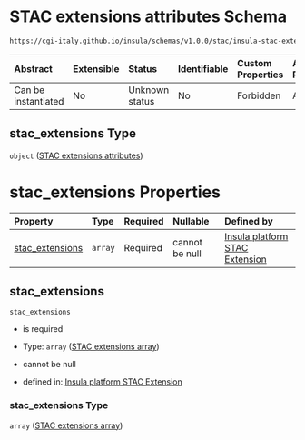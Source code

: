 # STAC extensions attributes Schema

```txt
https://cgi-italy.github.io/insula/schemas/v1.0.0/stac/insula-stac-extension.schema.json#/$defs/stac_extensions
```



| Abstract            | Extensible | Status         | Identifiable | Custom Properties | Additional Properties | Access Restrictions | Defined In                                                                                                   |
| :------------------ | :--------- | :------------- | :----------- | :---------------- | :-------------------- | :------------------ | :----------------------------------------------------------------------------------------------------------- |
| Can be instantiated | No         | Unknown status | No           | Forbidden         | Allowed               | none                | [insula-stac-extension.schema.json\*](schemas/stac/insula-stac-extension.schema.json) |

## stac\_extensions Type

`object` ([STAC extensions attributes](insula-stac-extension-defs-stac-extensions-attributes.md))

# stac\_extensions Properties

| Property                             | Type    | Required | Nullable       | Defined by                                                                                                                                                                                                                                                               |
| :----------------------------------- | :------ | :------- | :------------- | :----------------------------------------------------------------------------------------------------------------------------------------------------------------------------------------------------------------------------------------------------------------------- |
| [stac\_extensions](#stac_extensions) | `array` | Required | cannot be null | [Insula platform STAC Extension](insula-stac-extension-defs-stac-extensions-attributes-properties-stac-extensions-array.md) |

## stac\_extensions



`stac_extensions`

* is required

* Type: `array` ([STAC extensions array](insula-stac-extension-defs-stac-extensions-attributes-properties-stac-extensions-array.md))

* cannot be null

* defined in: [Insula platform STAC Extension](insula-stac-extension-defs-stac-extensions-attributes-properties-stac-extensions-array.md)

### stac\_extensions Type

`array` ([STAC extensions array](insula-stac-extension-defs-stac-extensions-attributes-properties-stac-extensions-array.md))
